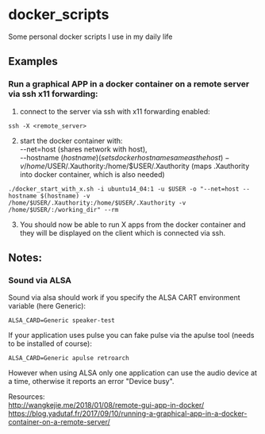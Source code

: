 # docker_scripts  

Some personal docker scripts I use in my daily life  

## Examples  

### Run a graphical APP in a docker container on a remote server via ssh x11 forwarding:  

1. connect to the server via ssh with x11 forwarding enabled:  

```console
ssh -X <remote_server>  
```

2. start the docker container with:  
    --net=host (shares network with host),  
    --hostname $(hostname) (sets docker hostname same as the host)  
    -v /home/$USER/.Xauthority:/home/$USER/.Xauthority  (maps .Xauthority into docker container, which is also needed)  
```console
./docker_start_with_x.sh -i ubuntu14_04:1 -u $USER -o "--net=host --hostname $(hostname) -v /home/$USER/.Xauthority:/home/$USER/.Xauthority -v /home/$USER/:/working_dir" --rm  
```

3. You should now be able to run X apps from the docker container and they will be displayed on the client which is connected via ssh. 

## Notes: 
### Sound via ALSA
Sound via alsa should work if you specify the ALSA CART environment variable (here Generic):
```console
ALSA_CARD=Generic speaker-test
```

If your application uses pulse you can fake pulse via the apulse tool (needs to be installed of course):
```console
ALSA_CARD=Generic apulse retroarch
```

However when using ALSA only one application can use the audio device at a time, otherwise it reports an error "Device busy".


Resources:  
http://wangkejie.me/2018/01/08/remote-gui-app-in-docker/  
https://blog.yadutaf.fr/2017/09/10/running-a-graphical-app-in-a-docker-container-on-a-remote-server/  
